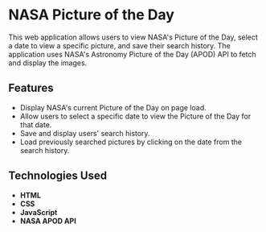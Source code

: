 # NASA Picture of the Day

This web application allows users to view NASA's Picture of the Day, select a date to view a specific picture, and save their search history. The application uses NASA's Astronomy Picture of the Day (APOD) API to fetch and display the images.

## Features
- Display NASA's current Picture of the Day on page load.
- Allow users to select a specific date to view the Picture of the Day for that date.
- Save and display users' search history.
- Load previously searched pictures by clicking on the date from the search history.

## Technologies Used
- **HTML**
- **CSS**
- **JavaScript**
- **NASA APOD API**